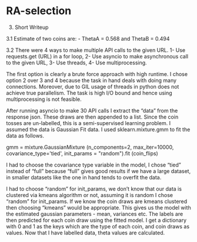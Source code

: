 # RA-selection

3. Short Writeup 

3.1 Estimate of two coins are: - ThetaA = 0.568 and ThetaB = 0.494

3.2 There were 4 ways to make multiple API calls to the given URL. 1- Use requests.get (URL) in a for 
loop, 2- Use asyncio to make asynchronous call to the given URL, 3- Use threads, 4- Use 
multiprocessing. 

The first option is clearly a brute force approach with high runtime. I chose option 2 over 3 and 4 
because the task in hand deals with doing many connections. Moreover, due to GIL usage of threads 
in python does not achieve true parallelism. The task is high I/O bound and hence using 
multiprocessing is not feasible. 

After running asyncio to make 30 API calls I extract the “data” from the response json. These draws 
are then appended to a list. Since the coin tosses are un-labelled, this is a semi-supervised learning 
problem. I assumed the data is Gaussian Fit data. I used sklearn.mixture.gmm to fit the data as 
follows.

gmm = mixture.GaussianMixture (n_components=2, max_iter=10000, covariance_type='tied', 
init_params = "random").fit (coin_flips)

I had to choose the covariance type variable in the model, I chose “tied” instead of “full” because 
“full” gives good results if we have a large dataset, in smaller datasets like the one in hand tends to 
overfit the data.

I had to choose “random” for init_params, we don’t know that our data is clustered via kmeans 
algorithm or not, assuming it is random I chose “random” for init_params. If we know the coin draws 
are kmeans clustered then choosing “kmeans” would be appropriate.
This gives us the model with the estimated gaussian parameters - mean, variances etc. The labels are 
then predicted for each coin draw using the fitted model. I get a dictionary with 0 and 1 as the keys 
which are the type of each coin, and coin draws as values. Now that I have labelled data, theta 
values are calculated.
